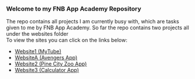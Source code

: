 <h3>Welcome to my FNB App Academy Repository</h3>

<p> 
  The repo contains all projects I am currently busy with, which are tasks given to me by FNB App Academy.
  So far the repo contains two projects all under the websites folder
  <br>
   To view the sites you can click on the links below:
  <ul>
    <li>
        <a href="https://iamluckyt.github.io/FNB-App-Academy/Website1/index.html"> Website1 (MyTube)</a>
    </li>
    <li>
      <a href="https://iamluckyt.github.io/FNB-App-Academy/WebsiteA/index.html"> WebsiteA (Avengers App)</a>
    </li> 
    <li>
      <a href="https://iamluckyt.github.io/FNB-App-Academy/Website2/index.html"> Website2 (Pine City Zoo App)</a>
    </li>  
    <li>
      <a href="https://iamluckyt.github.io/FNB-App-Academy/Website3/index.html"> Website3 (Calculator App)</a>
    </li> 
  </ul>

</p>
